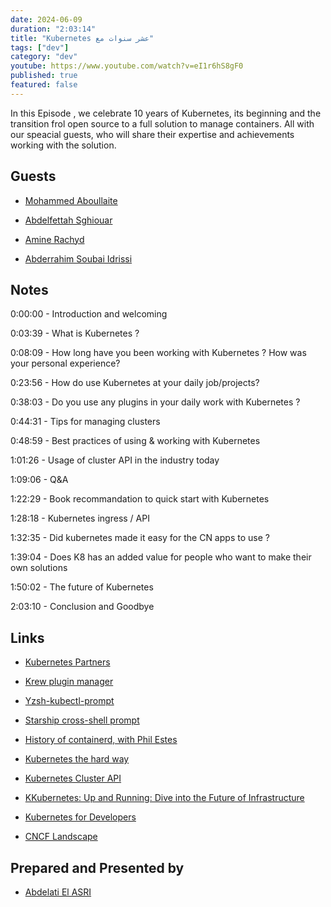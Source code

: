 ```yaml
---
date: 2024-06-09
duration: "2:03:14"
title: "Kubernetes عشر سنوات مع"
tags: ["dev"]
category: "dev"
youtube: https://www.youtube.com/watch?v=eI1r6hS8gF0
published: true
featured: false
---
```


In this Episode , we celebrate 10 years of Kubernetes, its beginning and the transition frol open source to a full solution to manage containers. All with our speacial guests, who will share their expertise and achievements working with the solution.

## Guests

- [Mohammed Aboullaite](http://aboullaite.me/)

- [Abdelfettah Sghiouar](https://twitter.com/boredabdel)

- [Amine Rachyd](https://x.com/RachydAmine)

- [Abderrahim Soubai Idrissi](https://www.soubai.me/)

## Notes

0:00:00 - Introduction and welcoming

0:03:39 - What is Kubernetes ?

0:08:09 - How long have you been working with Kubernetes ? How was your personal experience?

0:23:56 - How do use Kubernetes at your daily job/projects?

0:38:03 - Do you use any plugins in your daily work with Kubernetes ?

0:44:31 - Tips for managing clusters

0:48:59 - Best practices of using & working with Kubernetes

1:01:26 - Usage of cluster API in the industry today

1:09:06 - Q&A

1:22:29 - Book recommandation to quick start with Kubernetes

1:28:18 - Kubernetes ingress / API

1:32:35 - Did kubernetes made it easy for the CN apps to use ?

1:39:04 - Does K8 has an added value for people who want to make their own solutions

1:50:02 - The future of Kubernetes

2:03:10 - Conclusion and Goodbye

## Links

- [Kubernetes Partners](https://kubernetes.io/partners/#iframe-landscape-kcsp)

- [Krew plugin manager](https://krew.sigs.k8s.io/)

- [Yzsh-kubectl-prompt](https://github.com/superbrothers/zsh-kubectl-prompt)

- [Starship cross-shell prompt](https://starship.rs/)

- [History of containerd, with Phil Estes](https://kubernetespodcast.com/episode/208-containerd/)

- [Kubernetes the hard way](https://github.com/kelseyhightower/kubernetes-the-hard-way)

- [Kubernetes Cluster API](https://cluster-api.sigs.k8s.io/)

- [KKubernetes: Up and Running: Dive into the Future of Infrastructure](https://books.google.co.ma/books?id=-5izDwAAQBAJ&printsec=copyright&redir_esc=y#v=onepage&q&f=false)

- [Kubernetes for Developers](https://www.manning.com/books/kubernetes-for-developers)

- [CNCF Landscape](https://landscape.cncf.io/)

## Prepared and Presented by

- [Abdelati El ASRI](https://twitter.com/kaizendae)
